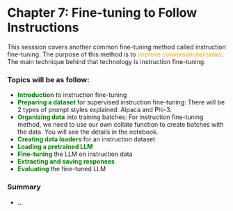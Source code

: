 # Chapter 7: Fine-tuning to Follow Instructions
This sesssion covers another common fine-tuning method called instruction fine-tuning.
The purpose of this method is to <span style="color:orange;">improve conversational tasks</span>.
The main technique behind that technology is instruction fine-tuning.

### Topics will be as follow:
- **<span style="color:green;">Introduction</span>** to instruction fine-tuning
- **<span style="color:green;">Preparing a dataset</span>** for supervised instruction fine-tuning: There will be 2 types of prompt styles explained. Alpaca and Phi-3.
- **<span style="color:green;">Organizing data**</span> into training batches: For instruction fine-tuning method, we need to use our own collate function to create batches with the data.
You will see the details in the notebook.
- **<span style="color:green;">Creating data loaders</span>** for an instruction dataset
- **<span style="color:green;">Loading a pretrained LLM</span>**
- **<span style="color:green;">Fine-tuning</span>** the LLM on instruction data
- **<span style="color:green;">Extracting and saving responses</span>**
- **<span style="color:green;">Evaluating</span>** the fine-tuned LLM

### Summary
- ... 